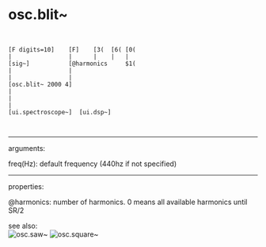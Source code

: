 # osc.blit~

```


[F digits=10]    [F]    [3(  [6( [0(
|                |      |    |   |
[sig~]           [@harmonics     $1(
|                |
|                |
[osc.blit~ 2000 4]
|
|
|
[ui.spectroscope~]  [ui.dsp~]

            
```
---
arguments:

freq(Hz): default frequency (440hz
            if not specified)<br>

---
properties:

@harmonics: number of harmonics. 0
            means all available harmonics until SR/2<br>

see also:<br>
![osc.saw~]("img/object_osc.saw~.png")
![osc.square~]("img/object_osc.square~.png")
